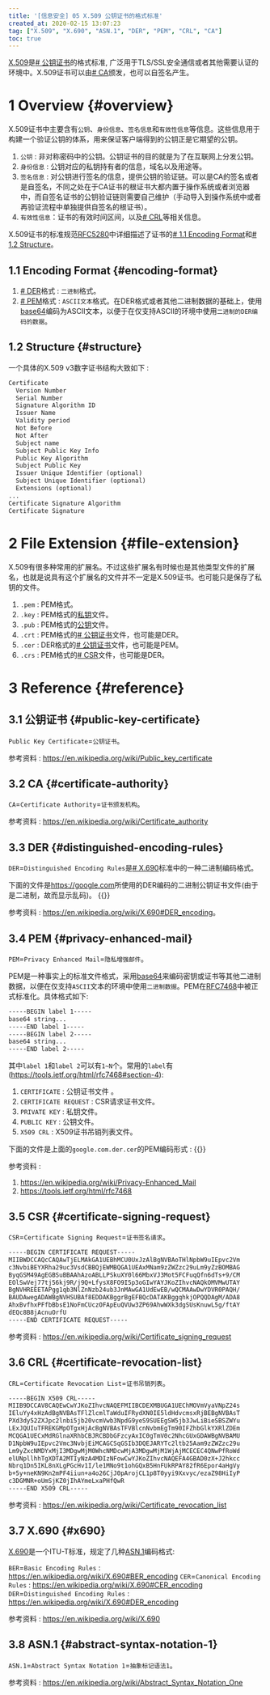 ```yaml
---
title: '[信息安全] 05 X.509 公钥证书的格式标准'
created_at: 2020-02-15 13:07:23
tag: ["X.509", "X.690", "ASN.1", "DER", "PEM", "CRL", "CA"]
toc: true
---
```


[X.509][X.509]是[# 公钥证书](#public-key-certificate)的格式标准, 广泛用于TLS/SSL安全通信或者其他需要认证的环境中。X.509证书可以由[# CA](#certificate-authority)颁发，也可以自签名产生。

# 1 Overview {#overview}

X.509证书中主要含有`公钥`、`身份信息`、`签名信息`和`有效性信息`等信息。这些信息用于构建一个验证公钥的体系，用来保证客户端得到的公钥正是它期望的公钥。

1. `公钥` : 非对称密码中的公钥。公钥证书的目的就是为了在互联网上分发公钥。
2. `身份信息` : 公钥对应的私钥持有者的信息，域名以及用途等。
3. `签名信息` : 对公钥进行签名的信息，提供公钥的验证链。可以是CA的签名或者是自签名，不同之处在于CA证书的根证书大都内置于操作系统或者浏览器中，而自签名证书的公钥验证链则需要自己维护（手动导入到操作系统中或者再验证流程中单独提供自签名的根证书）。
4. `有效性信息`：证书的有效时间区间，以及[# CRL](#certificate-revocation-list)等相关信息。

X.509证书的标准规范[RFC5280][rfc5280]中详细描述了证书的[# 1.1 Encoding Format](#encoding-format)和[# 1.2 Structure](#structure)。


## 1.1 Encoding Format {#encoding-format}

1. [# DER](#distinguished-encoding-rules)格式 : `二进制`格式。
2. [# PEM](#privacy-enhanced-mail)格式 : `ASCII文本`格式。在DER格式或者其他二进制数据的基础上，使用[base64][base64]编码为ASCII文本，以便于在仅支持ASCII的环境中使用`二进制的DER编码的数据`。

## 1.2 Structure {#structure}

一个具体的X.509 v3数字证书结构大致如下 : 

```txt
Certificate
  Version Number
  Serial Number
  Signature Algorithm ID
  Issuer Name
  Validity period
  Not Before
  Not After
  Subject name
  Subject Public Key Info
  Public Key Algorithm
  Subject Public Key
  Issuer Unique Identifier (optional)
  Subject Unique Identifier (optional)
  Extensions (optional)
...
Certificate Signature Algorithm
Certificate Signature
```

# 2 File Extension {#file-extension}

X.509有很多种常用的扩展名。不过这些扩展名有时候也是其他类型文件的扩展名，也就是说具有这个扩展名的文件并不一定是X.509证书。也可能只是保存了私钥的文件。

1. `.pem` : PEM格式。
2. `.key` : PEM格式的[私钥][asymmetric-cryptography]文件。
3. `.pub` : PEM格式的[公钥][asymmetric-cryptography]文件。
4. `.crt` : PEM格式的[# 公钥证书](#public-key-certificate)文件，也可能是DER。
5. `.cer` : DER格式的[# 公钥证书](#public-key-certificate)文件，也可能是PEM。
6. `.crs` : PEM格式的[# CSR](#certificate-signing-request)文件，也可能是DER。


# 3 Reference {#reference}

## 3.1 公钥证书 {#public-key-certificate}

`Public Key Certificate`=`公钥证书`。

参考资料 : <https://en.wikipedia.org/wiki/Public_key_certificate>


## 3.2 CA {#certificate-authority}

`CA`=`Certificate Authority`=`证书颁发机构`。

参考资料 : <https://en.wikipedia.org/wiki/Certificate_authority>


## 3.3 DER {#distinguished-encoding-rules}

`DER`=`Distinguished Encoding Rules`是[# X.690](#x690)标准中的一种二进制编码格式。

下面的文件是<https://google.com>所使用的DER编码的二进制公钥证书文件(由于是二进制，故而显示乱码)。
{{<highlight-file file="google.com.der.cer" lang="txt">}}

参考资料 : <https://en.wikipedia.org/wiki/X.690#DER_encoding>。


## 3.4 PEM {#privacy-enhanced-mail}

`PEM`=`Privacy Enhanced Mail`=`隐私增强邮件`。

PEM是一种事实上的标准文件格式，采用[base64][base64]来编码密钥或证书等其他二进制数据，以便在仅支持`ASCII`文本的环境中使用`二进制数据`。PEM在[RFC7468][rfc7468]中被正式标准化。具体格式如下:

```txt
-----BEGIN label 1-----
base64 string...
-----END label 1-----
-----BEGIN label 2-----
base64 string...
-----END label 2-----
```

其中`label 1`和`label 2`可以有`1~N`个。常用的`label`有(<https://tools.ietf.org/html/rfc7468#section-4>):

1. `CERTIFICATE` : 公钥证书文件 。
2. `CERTIFICATE REQUEST` : CSR请求证书文件。
3. `PRIVATE KEY` : 私钥文件。
4. `PUBLIC KEY` : 公钥文件。
5. `X509 CRL` : X509证书吊销列表文件。

下面的文件是上面的`google.com.der.cer`的PEM编码形式 :
{{<highlight-file file="google.com.pem.crt" lang="txt">}}


参考资料 :
1. <https://en.wikipedia.org/wiki/Privacy-Enhanced_Mail>
2. <https://tools.ietf.org/html/rfc7468>


## 3.5 CSR {#certificate-signing-request}

`CSR`=`Certificate Signing Request`=`证书签名请求`。

```txt
-----BEGIN CERTIFICATE REQUEST-----
MIIBWDCCAQcCAQAwTjELMAkGA1UEBhMCU0UxJzAlBgNVBAoTHlNpbW9uIEpvc2Vm
c3NvbiBEYXRha29uc3VsdCBBQjEWMBQGA1UEAxMNam9zZWZzc29uLm9yZzBOMBAG
ByqGSM49AgEGBSuBBAAhAzoABLLPSkuXY0l66MbxVJ3Mot5FCFuqQfn6dTs+9/CM
EOlSwVej77tj56kj9R/j9Q+LfysX8FO9I5p3oGIwYAYJKoZIhvcNAQkOMVMwUTAY
BgNVHREEETAPgg1qb3NlZnNzb24ub3JnMAwGA1UdEwEB/wQCMAAwDwYDVR0PAQH/
BAUDAwegADAWBgNVHSUBAf8EDDAKBggrBgEFBQcDATAKBggqhkjOPQQDAgM/ADA8
AhxBvfhxPFfbBbsE1NoFmCUczOFApEuQVUw3ZP69AhwWXk3dgSUsKnuwL5g/ftAY
dEQc8B8jAcnuOrfU
-----END CERTIFICATE REQUEST-----
```

参考资料 : <https://en.wikipedia.org/wiki/Certificate_signing_request>


## 3.6 CRL {#certificate-revocation-list}

`CRL`=`Certificate Revocation List`=`证书吊销列表`。

```txt
-----BEGIN X509 CRL-----
MIIB9DCCAV8CAQEwCwYJKoZIhvcNAQEFMIIBCDEXMBUGA1UEChMOVmVyaVNpZ24s
IEluYy4xHzAdBgNVBAsTFlZlcmlTaWduIFRydXN0IE5ldHdvcmsxRjBEBgNVBAsT
PXd3dy52ZXJpc2lnbi5jb20vcmVwb3NpdG9yeS9SUEEgSW5jb3JwLiBieSBSZWYu
LExJQUIuTFREKGMpOTgxHjAcBgNVBAsTFVBlcnNvbmEgTm90IFZhbGlkYXRlZDEm
MCQGA1UECxMdRGlnaXRhbCBJRCBDbGFzcyAxIC0gTmV0c2NhcGUxGDAWBgNVBAMU
D1NpbW9uIEpvc2Vmc3NvbjEiMCAGCSqGSIb3DQEJARYTc2ltb25Aam9zZWZzc29u
Lm9yZxcNMDYxMjI3MDgwMjM0WhcNMDcwMjA3MDgwMjM1WjAjMCECEC4QNwPfRoWd
elUNpllhhTgXDTA2MTIyNzA4MDIzNFowCwYJKoZIhvcNAQEFA4GBAD0zX+J2hkcc
Nbrq1Dn5IKL8nXLgPGcHv1I/le1MNo9t1ohGQxB5HnFUkRPAY82fR6Epor4aHgVy
b+5y+neKN9Kn2mPF4iiun+a4o26CjJ0pArojCL1p8T0yyi9Xxvyc/ezaZ98HiIyP
c3DGMNR+oUmSjKZ0jIhAYmeLxaPHfQwR
-----END X509 CRL-----
```

参考资料 : <https://en.wikipedia.org/wiki/Certificate_revocation_list>


## 3.7 X.690 {#x690}

[X.690][X.690]是一个ITU-T标准，规定了几种[ASN.1](#abstract-syntax-notation-1)编码格式:

`BER`=`Basic Encoding Rules` : <https://en.wikipedia.org/wiki/X.690#BER_encoding>
`CER`=`Canonical Encoding Rules` : <https://en.wikipedia.org/wiki/X.690#CER_encoding>
`DER`=`Distinguished Encoding Rules` : <https://en.wikipedia.org/wiki/X.690#DER_encoding>

参考资料 : <https://en.wikipedia.org/wiki/X.690>


## 3.8 ASN.1 {#abstract-syntax-notation-1}

`ASN.1`=`Abstract Syntax Notation 1`=`抽象标记语法1`。

参考资料 : <https://en.wikipedia.org/wiki/Abstract_Syntax_Notation_One>



[X.509]:<https://en.wikipedia.org/wiki/X.509>
[X.690]:<https://en.wikipedia.org/wiki/X.690>
[rfc5280]:<https://tools.ietf.org/html/rfc5280>
[rfc7468]:<https://tools.ietf.org/html/rfc7468>

[base64]:../01-cryptography-toolbox-1/#base64
[asymmetric-cryptography]:../01-cryptography-toolbox-1/#asymmetric-cryptography
